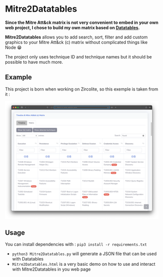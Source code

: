 # Mitre2Datatables

**Since the Mitre Att&ck matrix is not very convenient to embed in your own web project, I chose to build my own matrix based on [Datatables](https://datatables.net).**

**Mitre2Datatables** allows you to add search, sort, filter and add custom graphics to your Mitre Att&ck (c) matrix without complicated things like Node 😁

The project only uses technique ID and technique names but it should be possible to have much more.

## Example

This project is born when working on Zircolite, so this exemple is taken from it : 

![](pics/gui-matrix.webp)

## Usage

You can install dependencies with : `pip3 install -r requirements.txt`

- `python3 Mitre2Datatables.py` will generate a JSON file that can be used with Datatables
- `Mitre2Datatables.html` is a very basic demo on how to use and interact with Mitre2Datatables in you web page


